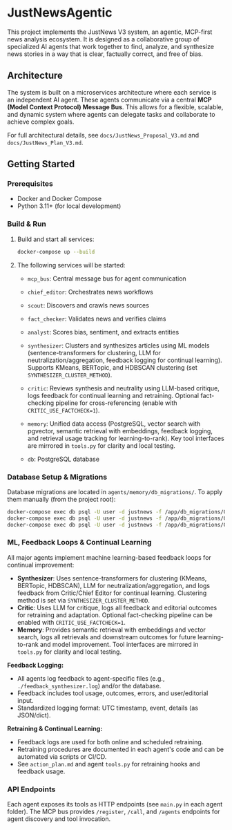 # JustNewsAgentic

This project implements the JustNews V3 system, an agentic, MCP-first news analysis ecosystem. It is designed as a collaborative group of specialized AI agents that work together to find, analyze, and synthesize news stories in a way that is clear, factually correct, and free of bias.

## Architecture

The system is built on a microservices architecture where each service is an independent AI agent. These agents communicate via a central **MCP (Model Context Protocol) Message Bus**. This allows for a flexible, scalable, and dynamic system where agents can delegate tasks and collaborate to achieve complex goals.

For full architectural details, see `docs/JustNews_Proposal_V3.md` and `docs/JustNews_Plan_V3.md`.


## Getting Started

### Prerequisites

- Docker and Docker Compose
- Python 3.11+ (for local development)

### Build & Run

1. Build and start all services:
    ```bash
    docker-compose up --build
    ```

2. The following services will be started:
    - `mcp_bus`: Central message bus for agent communication
    - `chief_editor`: Orchestrates news workflows
    - `scout`: Discovers and crawls news sources
    - `fact_checker`: Validates news and verifies claims
    - `analyst`: Scores bias, sentiment, and extracts entities

    - `synthesizer`: Clusters and synthesizes articles using ML models (sentence-transformers for clustering, LLM for neutralization/aggregation, feedback logging for continual learning). Supports KMeans, BERTopic, and HDBSCAN clustering (set `SYNTHESIZER_CLUSTER_METHOD`).
    - `critic`: Reviews synthesis and neutrality using LLM-based critique, logs feedback for continual learning and retraining. Optional fact-checking pipeline for cross-referencing (enable with `CRITIC_USE_FACTCHECK=1`).
    - `memory`: Unified data access (PostgreSQL, vector search with pgvector, semantic retrieval with embeddings, feedback logging, and retrieval usage tracking for learning-to-rank). Key tool interfaces are mirrored in `tools.py` for clarity and local testing.
    - `db`: PostgreSQL database

### Database Setup & Migrations


Database migrations are located in `agents/memory/db_migrations/`. To apply them manually (from the project root):

```bash
docker-compose exec db psql -U user -d justnews -f /app/db_migrations/001_create_articles_table.sql
docker-compose exec db psql -U user -d justnews -f /app/db_migrations/002_create_training_examples_table.sql
docker-compose exec db psql -U user -d justnews -f /app/db_migrations/003_create_article_vectors_table.sql
```


### ML, Feedback Loops & Continual Learning

All major agents implement machine learning-based feedback loops for continual improvement:

- **Synthesizer**: Uses sentence-transformers for clustering (KMeans, BERTopic, HDBSCAN), LLM for neutralization/aggregation, and logs feedback from Critic/Chief Editor for continual learning. Clustering method is set via `SYNTHESIZER_CLUSTER_METHOD`.
- **Critic**: Uses LLM for critique, logs all feedback and editorial outcomes for retraining and adaptation. Optional fact-checking pipeline can be enabled with `CRITIC_USE_FACTCHECK=1`.
- **Memory**: Provides semantic retrieval with embeddings and vector search, logs all retrievals and downstream outcomes for future learning-to-rank and model improvement. Tool interfaces are mirrored in `tools.py` for clarity and local testing.

**Feedback Logging:**
- All agents log feedback to agent-specific files (e.g., `./feedback_synthesizer.log`) and/or the database.
- Feedback includes tool usage, outcomes, errors, and user/editorial input.
- Standardized logging format: UTC timestamp, event, details (as JSON/dict).

**Retraining & Continual Learning:**
- Feedback logs are used for both online and scheduled retraining.
- Retraining procedures are documented in each agent's code and can be automated via scripts or CI/CD.
- See `action_plan.md` and agent `tools.py` for retraining hooks and feedback usage.

### API Endpoints

Each agent exposes its tools as HTTP endpoints (see `main.py` in each agent folder). The MCP bus provides `/register`, `/call`, and `/agents` endpoints for agent discovery and tool invocation.

